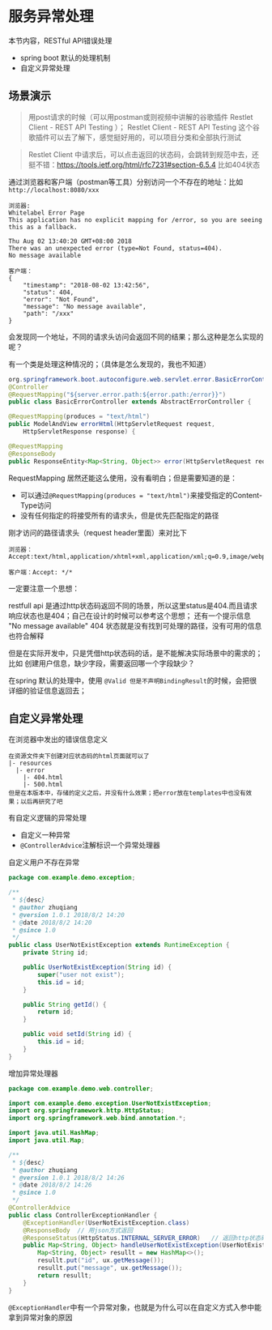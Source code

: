 # 服务异常处理

本节内容，RESTful API错误处理

* spring boot 默认的处理机制
* 自定义异常处理

## 场景演示

> 用post请求的时候（可以用postman或则视频中讲解的谷歌插件 Restlet Client - REST API Testing ）；
Restlet Client - REST API Testing 这个谷歌插件可以去了解下，感觉挺好用的，可以项目分类和全部执行测试

> Restlet Client 中请求后，可以点击返回的状态码，会跳转到规范中去，还挺不错：https://tools.ietf.org/html/rfc7231#section-6.5.4 比如404状态

通过浏览器和客户端（postman等工具）分别访问一个不存在的地址：比如 `http://localhost:8080/xxx`

```
浏览器:
Whitelabel Error Page
This application has no explicit mapping for /error, so you are seeing this as a fallback.

Thu Aug 02 13:40:20 GMT+08:00 2018
There was an unexpected error (type=Not Found, status=404).
No message available

客户端：
{
    "timestamp": "2018-08-02 13:42:56",
    "status": 404,
    "error": "Not Found",
    "message": "No message available",
    "path": "/xxx"
}

```

会发现同一个地址，不同的请求头访问会返回不同的结果；那么这种是怎么实现的呢？

有一个类是处理这种情况的；（具体是怎么发现的，我也不知道）
```java
org.springframework.boot.autoconfigure.web.servlet.error.BasicErrorController
@Controller
@RequestMapping("${server.error.path:${error.path:/error}}")
public class BasicErrorController extends AbstractErrorController {

@RequestMapping(produces = "text/html")
public ModelAndView errorHtml(HttpServletRequest request,
    HttpServletResponse response) {

@RequestMapping
@ResponseBody
public ResponseEntity<Map<String, Object>> error(HttpServletRequest request) {      
```
RequestMapping 居然还能这么使用，没有看明白；但是需要知道的是：

* 可以通过`@RequestMapping(produces = "text/html")`来接受指定的Content-Type访问
* 没有任何指定的将接受所有的请求头，但是优先匹配指定的路径

刚才访问的路径请求头（request header里面）来对比下
```
浏览器：Accept:text/html,application/xhtml+xml,application/xml;q=0.9,image/webp,image/apng,*/*;q=0.8

客户端：Accept:	*/*
```

一定要注意一个思想：

restfull api 是通过http状态码返回不同的场景，所以这里status是404.而且请求响应状态也是404；自己在设计的时候可以参考这个思想；
还有一个提示信息  "No message available" 404 状态就是没有找到可处理的路径，没有可用的信息也符合解释


但是在实际开发中，只是凭借http状态码的话，是不能解决实际场景中的需求的；
比如 创建用户信息，缺少字段，需要返回哪一个字段缺少？

在spring 默认的处理中，使用 `@Valid 但是不声明BindingResult`的时候，会把很详细的验证信息返回去；

## 自定义异常处理

在浏览器中发出的错误信息定义

```
在资源文件夹下创建对应状态码的html页面就可以了
|- resources
  |- error
    |- 404.html
    |- 500.html
但是在本版本中，存储的定义之后，并没有什么效果；把error放在templates中也没有效果；以后再研究了吧
```

有自定义逻辑的异常处理

* 自定义一种异常
* `@ControllerAdvice`注解标识一个异常处理器

自定义用户不存在异常
```java
package com.example.demo.exception;

/**
 * ${desc}
 * @author zhuqiang
 * @version 1.0.1 2018/8/2 14:20
 * @date 2018/8/2 14:20
 * @since 1.0
 */
public class UserNotExistException extends RuntimeException {
    private String id;

    public UserNotExistException(String id) {
        super("user not exist");
        this.id = id;
    }

    public String getId() {
        return id;
    }

    public void setId(String id) {
        this.id = id;
    }
}
```

增加异常处理器
```java
package com.example.demo.web.controller;

import com.example.demo.exception.UserNotExistException;
import org.springframework.http.HttpStatus;
import org.springframework.web.bind.annotation.*;

import java.util.HashMap;
import java.util.Map;

/**
 * ${desc}
 * @author zhuqiang
 * @version 1.0.1 2018/8/2 14:26
 * @date 2018/8/2 14:26
 * @since 1.0
 */
@ControllerAdvice
public class ControllerExceptionHandler {
    @ExceptionHandler(UserNotExistException.class)
    @ResponseBody  // 用json方式返回
    @ResponseStatus(HttpStatus.INTERNAL_SERVER_ERROR)   // 返回http状态码
    public Map<String, Object> handleUserNotExistException(UserNotExistException ux) {
        Map<String, Object> resullt = new HashMap<>();
        resullt.put("id", ux.getMessage());
        resullt.put("message", ux.getMessage());
        return resullt;
    }
}
```

`@ExceptionHandler`中有一个异常对象，也就是为什么可以在自定义方式入参中能拿到异常对象的原因
